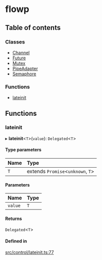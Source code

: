 # flowp

## Table of contents

### Classes

- [Channel](../wiki/Channel)
- [Future](../wiki/Future)
- [Mutex](../wiki/Mutex)
- [PipeAdapter](../wiki/PipeAdapter)
- [Semaphore](../wiki/Semaphore)

### Functions

- [lateinit](../wiki/Exports#lateinit-1)

## Functions

### lateinit

▸ **lateinit**<`T`\>(`value`): `Delegated`<`T`\>

#### Type parameters

| Name | Type |
| :------ | :------ |
| `T` | extends `Promise`<`unknown`, `T`\> |

#### Parameters

| Name | Type |
| :------ | :------ |
| `value` | `T` |

#### Returns

`Delegated`<`T`\>

#### Defined in

[src/control/lateinit.ts:77](https://github.com/Semesse/flowp/blob/5067796/src/control/lateinit.ts#L77)
